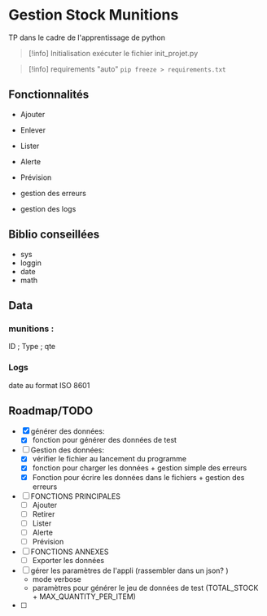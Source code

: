 # Gestion Stock Munitions

TP dans le cadre de l'apprentissage de python

>[!info] Initialisation
>exécuter le fichier init_projet.py

>[!info] requirements "auto"
>``pip freeze > requirements.txt``
## Fonctionnalités

- Ajouter
- Enlever
- Lister
- Alerte
- Prévision

- gestion des erreurs
- gestion des logs

## Biblio conseillées 

- sys
- loggin
- date
- math

## Data

### munitions : 
ID ; Type ; qte 
### Logs
  date au format ISO 8601


## Roadmap/TODO

- [x] générer des données:
	- [x] fonction pour générer des données de test
- [ ] Gestion des données:
	- [x] vérifier le fichier au lancement du programme
	- [x] fonction pour charger les données + gestion simple des erreurs
	- [x] Fonction pour écrire les données dans le fichiers + gestion des erreurs
- [ ] FONCTIONS PRINCIPALES
	- [ ] Ajouter
	- [ ] Retirer
	- [ ] Lister
	- [ ] Alerte
	- [ ] Prévision
- [ ] FONCTIONS ANNEXES
	- [ ] Exporter les données
- [ ] gérer les paramètres de l'appli (rassembler dans un json? )
	- mode verbose
	- paramètres pour générer le jeu de données de test (TOTAL_STOCK + MAX_QUANTITY_PER_ITEM)
- [ ] 